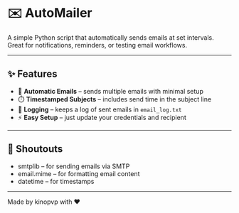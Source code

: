 # ✉️ AutoMailer

A simple Python script that automatically sends emails at set intervals. Great for notifications, reminders, or testing email workflows.

---

## ✨ Features

- 📧 **Automatic Emails** – sends multiple emails with minimal setup  
- ⏱️ **Timestamped Subjects** – includes send time in the subject line  
- 📝 **Logging** – keeps a log of sent emails in `email_log.txt`  
- ⚡ **Easy Setup** – just update your credentials and recipient  

---

## 🙏 Shoutouts

- smtplib – for sending emails via SMTP  
- email.mime – for formatting email content  
- datetime – for timestamps  

---

Made by kinopvp with ❤️
